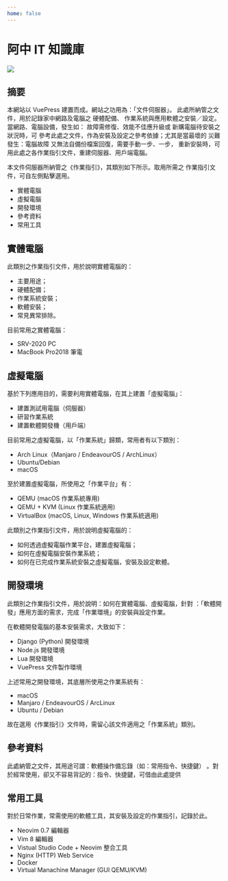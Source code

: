 ```yaml
---
home: false
---
```


# 阿中 IT 知識庫

![](/assets/img/Notebook_Onworking.jpg)

## 摘要

本網站以 VuePress 建置而成。網站之功用為：「文件伺服器」。
此處所納管之文件，用於記錄家中網路及電腦之 硬體配備、
作業系統與應用軟體之安裝／設定。當網路、電腦設備，發生如：
故障需修復、效能不佳應升級或 新購電腦待安裝之狀況時，可
參考此處之文件，作為安裝及設定之參考依據；尤其是當最壞的
災難發生：電腦故障 又無法自備份檔案回復，需要手動一步、一步，
重新安裝時，可用此處之各作業指引文件，重建伺服器、用戶端電腦。

本文件伺服器所納管之《作業指引》，其類別如下所示。取用所需之
作業指引文件，可自左側點擊選用。

- 實體電腦
- 虛擬電腦
- 開發環境
- 參考資料
- 常用工具

## 實體電腦

此類別之作業指引文件，用於說明實體電腦的：

- 主要用途；
- 硬體配備；
- 作業系統安裝；
- 軟體安裝；
- 常見異常排除。

目前常用之實體電腦：

- SRV-2020 PC
- MacBook Pro2018 筆電

## 虛擬電腦

基於下列應用目的，需要利用實體電腦，在其上建置「虛擬電腦」：

- 建置測試用電腦（伺服器）
- 研習作業系統
- 建置軟體開發機（用戶端）

目前常用之虛擬電腦，以「作業系統」歸類，常用者有以下類別：

- Arch Linux（Manjaro / EndeavourOS / ArchLinux）
- Ubuntu/Debian
- macOS

至於建置虛擬電腦，所使用之「作業平台」有：

- QEMU (macOS 作業系統專用)
- QEMU + KVM (Linux 作業系統適用)
- VirtualBox (macOS, Linux, Windows 作業系統適用)

此類別之作業指引文件，用於說明虛擬電腦的：

- 如何透過虛擬電腦作業平台，建置虛擬電腦；
- 如何在虛擬電腦安裝作業系統；
- 如何在已完成作業系統安裝之虛擬電腦，安裝及設定軟體。

## 開發環境

此類別之作業指引文件，用於說明：如何在實體電腦、虛擬電腦，針對
：「軟體開發」應用方面的需求，完成「作業環境」的安裝與設定作業。

在軟體開發電腦的基本安裝需求，大致如下：

- Django (Python) 開發環境
- Node.js 開發環境
- Lua 開發環境
- VuePress 文件製作環境

上述常用之開發環境，其底層所使用之作業系統有：

- macOS
- Manjaro / EndeavourOS / ArcLinux
- Ubuntu / Debian

故在選用《作業指引》文件時，需留心該文件適用之「作業系統」類別。

## 參考資料

此處納管之文件，其用途可謂：軟體操作備忘錄（如：常用指令、快捷鍵）
。對於經常使用，卻又不容易背記的：指令、快捷鍵，可借由此處提供

## 常用工具

對於日常作業，常需使用的軟體工具，其安裝及設定的作業指引，記錄於此。

- Neovim 0.7 編輯器
- Vim 8 編輯器
- Vistual Studio Code + Neovim 整合工具
- Nginx (HTTP) Web Service
- Docker
- Virtual Manachine Manager (GUI QEMU/KVM)
